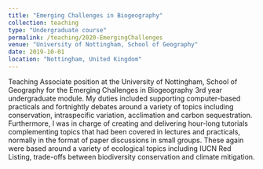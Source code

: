 ```yaml
---
title: "Emerging Challenges in Biogeography"
collection: teaching
type: "Undergraduate course"
permalink: /teaching/2020-EmergingChallenges
venue: "University of Nottingham, School of Geography"
date: 2019-10-01
location: "Nottingham, United Kingdom"
---
```


Teaching Associate position at the University of Nottingham, School of Geography for the Emerging Challenges in Biogeography 3rd year undergraduate module. My duties included supporting computer-based practicals and fortnightly debates around a variety of topics including conservation, intraspecific variation, acclimation and carbon sequestration. Furthermore, I was in charge of creating and delivering hour-long tutorials complementing topics that had been covered in lectures and practicals, normally in the format of paper discussions in small groups. These again were based around a variety of ecological topics including IUCN Red Listing, trade-offs between biodiversity conservation and climate mitigation.
